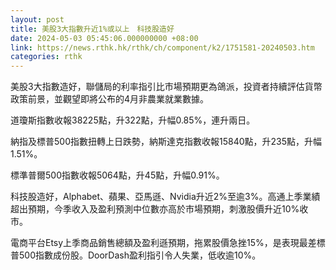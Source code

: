 ```yaml
---
layout: post
title: 美股3大指數升近1%或以上　科技股造好
date: 2024-05-03 05:45:06.000000000 +08:00
link: https://news.rthk.hk/rthk/ch/component/k2/1751581-20240503.htm
categories: rthk
---
```


美股3大指數造好，聯儲局的利率指引比市場預期更為鴿派，投資者持續評估貨幣政策前景，並觀望即將公布的4月非農業就業數據。

道瓊斯指數收報38225點，升322點，升幅0.85%，連升兩日。

納指及標普500指數扭轉上日跌勢，納斯達克指數收報15840點，升235點，升幅1.51%。

標準普爾500指數收報5064點，升45點，升幅0.91%。

科技股造好，Alphabet、蘋果、亞馬遜、Nvidia升近2%至逾3%。高通上季業績超出預期，今季收入及盈利預測中位數亦高於市場預期，刺激股價升近10%收市。

電商平台Etsy上季商品銷售總額及盈利遜預期，拖累股價急挫15%，是表現最差標普500指數成份股。DoorDash盈利指引令人失業，低收逾10%。
